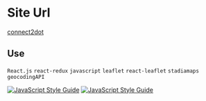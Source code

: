 # Site Url
[connect2dot](https://connect2dot.netlify.app/)

## Use
`React.js` `react-redux` `javascript` `leaflet` `react-leaflet` `stadiamaps` `geocodingAPI`

[![JavaScript Style Guide](https://img.shields.io/badge/code_style-standard-brightgreen.svg)](https://standardjs.com)
[![JavaScript Style Guide](https://cdn.rawgit.com/standard/standard/master/badge.svg)](https://github.com/standard/standard)

